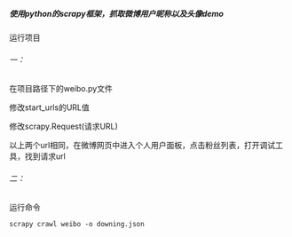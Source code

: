 ##### 使用python的scrapy框架，抓取微博用户昵称以及头像demo
运行项目 

###### 一：
在项目路径下的weibo.py文件

修改start_urls的URL值

修改scrapy.Request(请求URL)

以上两个url相同，在微博网页中进入个人用户面板，点击粉丝列表，打开调试工具，找到请求url
###### 二：
运行命令
```
scrapy crawl weibo -o downing.json
```